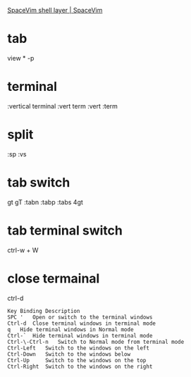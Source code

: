 [SpaceVim shell layer | SpaceVim](https://spacevim.org/layers/shell/)

# tab
view * -p

# terminal
:vertical terminal
:vert term
:vert
:term

# split
:sp
:vs

# tab switch
gt
gT
:tabn
:tabp
:tabs
4gt

# tab terminal switch
ctrl-w + W

# close termainal
ctrl-d
```
Key Binding	Description
SPC '	Open or switch to the terminal windows
Ctrl-d	Close terminal windows in terminal mode
q	Hide terminal windows in Normal mode
Ctrl-`	Hide terminal windows in terminal mode
Ctrl-\-Ctrl-n	Switch to Normal mode from terminal mode
Ctrl-Left	Switch to the windows on the left
Ctrl-Down	Switch to the windows below
Ctrl-Up	    Switch to the windows on the top
Ctrl-Right	Switch to the windows on the right
```
